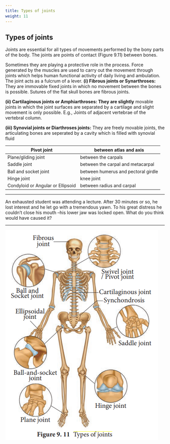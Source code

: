```yaml
---
title: Types of joints
weight: 11
---
```


## Types of joints

 Joints are essential for all types of movements performed by the bony parts of the body. The joints are points of contact (Figure 9.11) between bones.

Sometimes they are playing a protective role in the process. Force generated by the muscles are used to carry out the movement through joints which helps human functional activity of daily living and ambulation. The joint acts as a fulcrum of a lever.
**(i) Fibrous joints or Synarthroses:** They are immovable fixed joints in which no movement between the bones is possible. Sutures of the flat skull bones are fibrous joints.

**(ii) Cartilaginous joints or Amphiarthroses: They are slightly** movable joints in which the joint surfaces are separated by a cartilage and slight movement is only possible. E.g., Joints of adjacent vertebrae of the vertebral column.

**(iii) Synovial joints or Diarthroses joints:** They are freely movable joints, the articulating bones are seperated by a cavity which is filled with synovial fluid

| Pivot joint  | between atlas and axis |
|-------------|--------------|
|    Plane/gliding joint | between the carpals |
|    Saddle joint     |   between the carpal and metacarpal   |
|    Ball and socket joint    |    between humerus and pectoral girdle    |
|    Hinge joint    |    knee joint   |
|    Condyloid or Angular or Ellipsoid   |   between radius and carpal   |

---
An exhausted student was attending a lecture. After 30 minutes or so, he lost interest and he let go with a tremendous yawn. To his great distress he couldn’t close his mouth –his lower jaw was locked open. What do you think would have caused it?

---

![alt text](joints.png)
